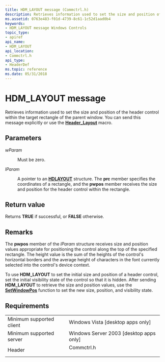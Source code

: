 ```yaml
---
title: HDM_LAYOUT message (Commctrl.h)
description: Retrieves information used to set the size and position of the header control within the target rectangle of the parent window. You can send this message explicitly or use the Header\_Layout macro.
ms.assetid: 0763e483-f01d-4739-8c61-1c52d1aad0b4
keywords:
- HDM_LAYOUT message Windows Controls
topic_type:
- apiref
api_name:
- HDM_LAYOUT
api_location:
- Commctrl.h
api_type:
- HeaderDef
ms.topic: reference
ms.date: 05/31/2018
---
```


# HDM\_LAYOUT message

Retrieves information used to set the size and position of the header control within the target rectangle of the parent window. You can send this message explicitly or use the [**Header\_Layout**](/windows/desktop/api/Commctrl/nf-commctrl-header_layout) macro.

## Parameters

<dl> <dt>

*wParam* 
</dt> <dd>Must be zero.</dd> <dt>

*lParam* 
</dt> <dd>

A pointer to an [**HDLAYOUT**](/windows/win32/api/commctrl/ns-commctrl-hdlayout) structure. The **prc** member specifies the coordinates of a rectangle, and the **pwpos** member receives the size and position for the header control within the rectangle.

</dd> </dl>

## Return value

Returns **TRUE** if successful, or **FALSE** otherwise.

## Remarks

The **pwpos** member of the *lParam* structure receives size and position values appropriate for positioning the control along the top of the specified rectangle. The height value is the sum of the heights of the control's horizontal borders and the average height of characters in the font currently selected into the control's device context.

To use **HDM\_LAYOUT** to set the initial size and position of a header control, set the initial visibility state of the control so that it is hidden. After sending **HDM\_LAYOUT** to retrieve the size and position values, use the [**SetWindowPos**](/windows/desktop/api/winuser/nf-winuser-setwindowpos) function to set the new size, position, and visibility state.

## Requirements



|                                     |                                                                                       |
|-------------------------------------|---------------------------------------------------------------------------------------|
| Minimum supported client<br/> | Windows Vista \[desktop apps only\]<br/>                                        |
| Minimum supported server<br/> | Windows Server 2003 \[desktop apps only\]<br/>                                  |
| Header<br/>                   | <dl> <dt>Commctrl.h</dt> </dl> |



 

